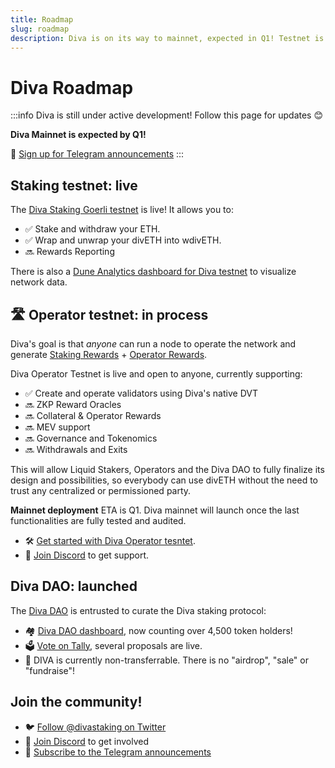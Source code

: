 ```yaml
---
title: Roadmap
slug: roadmap
description: Diva is on its way to mainnet, expected in Q1! Testnet is currently active to Stakers and Operators
---
```


# Diva Roadmap

:::info
Diva is still under active development! Follow this page for updates 😊

**Diva Mainnet is expected by Q1!**

🔔 [Sign up for Telegram announcements](https://t.me/followdiva)
:::

## Staking testnet: live

The [Diva Staking Goerli testnet](https://stake.diva.community) is live! It allows you to:

- ✅ Stake and withdraw your ETH.
- ✅ Wrap and unwrap your divETH into wdivETH.
- 🔜 Rewards Reporting

There is also a [Dune Analytics dashboard for Diva testnet](https://dune.com/anchor/diva-goerli-network-dashboard) to visualize network data.


## 🛣️  Operator testnet: in process

Diva's goal is that *anyone* can run a node to operate the network and generate [Staking Rewards](staking-rewards) + [Operator Rewards](economics).

Diva Operator Testnet is live and open to anyone, currently supporting:

- ✅ Create and operate validators using Diva's native DVT
- 🔜 ZKP Reward Oracles
- 🔜 Collateral & Operator Rewards
- 🔜 MEV support
- 🔜 Governance and Tokenomics
- 🔜 Withdrawals and Exits

This will allow Liquid Stakers, Operators and the Diva DAO to fully finalize its design and possibilities, so everybody can use divETH without the need to trust any centralized or permissioned party.

**Mainnet deployment** ETA is Q1. Diva mainnet will launch once the last functionalities are fully tested and audited.

- 🛠️ [Get started with Diva Operator tesntet](operators).
- 👾 [Join Discord](https://discord.gg/diva) to get support.


## Diva DAO: launched

The [Diva DAO](dao) is entrusted to curate the Diva staking protocol:

- 🏘️ [Diva DAO dashboard](https://dune.com/kevinzzz/diva-dao), now counting over 4,500 token holders!
- 🗳️ [Vote on Tally](https://www.tally.xyz/gov/diva), several proposals are live.
- 🚫 DIVA is currently non-transferrable. There is no "airdrop", "sale" or "fundraise"!


## Join the community!


- 🐦 [Follow @divastaking on Twitter](https://twitter.com/divastaking)
- 👾 [Join Discord](https://discord.gg/diva) to get involved
- 🔔 [Subscribe to the Telegram announcements](https://t.me/followdiva)
